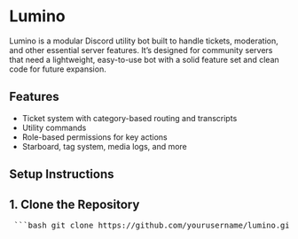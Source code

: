 # Lumino
Lumino is a modular Discord utility bot built to handle tickets, moderation, and other essential server features. It’s designed for community servers that need a lightweight, easy-to-use bot with a solid feature set and clean code for future expansion.

## Features
- Ticket system with category-based routing and transcripts
- Utility commands
- Role-based permissions for key actions
- Starboard, tag system, media logs, and more

## Setup Instructions
## 1. Clone the Repository
<pre> ```bash git clone https://github.com/yourusername/lumino.git``` </pre> 
